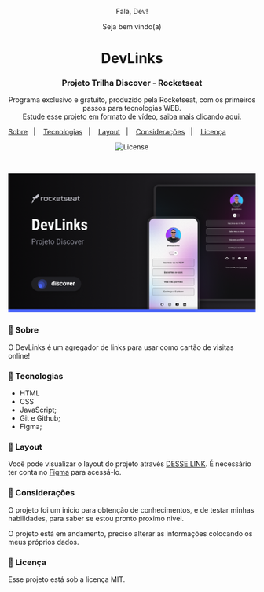 <p align="center">Fala, Dev!</p>
<p align="center">Seja bem vindo(a)</p>

<h1 align="center">DevLinks</h1>
<h3 align="center">Projeto Trilha Discover - Rocketseat</h3>
<p align="center">
Programa exclusivo e gratuito, produzido pela Rocketseat, com os primeiros passos para tecnologias WEB. <br/>
<a href="https://www.rocketseat.com.br/">Estude esse projeto em formato de vídeo, saiba mais clicando aqui.</a>
</p

<p align="center">
  <a href="#-sobre">Sobre</a>   |   
  <a href="#-tecnologias">Tecnologias</a>   |   
  <a href="#-layout">Layout</a>   |   
  <a href="#-considerações">Considerações</a>   |   
  <a href="#-licença">Licença</a>
</p>

<p align="center">
  <img alt="License" src="https://img.shields.io/static/v1?label=license&message=MIT&color=49AA26&labelColor=000000">
</p>

<br>

<p alin="center">
<img src= "./.github/cover.png" alt="projeto DevLinks">

<h3>📌 Sobre</h3>

O DevLinks é um agregador de links para usar como cartão de visitas online!

<h3>📌 Tecnologias</h3>

- HTML
- CSS
- JavaScript;
- Git e Github;
- Figma;

<h3>📌 Layout</h3>

Você pode visualizar o layout do projeto através [DESSE LINK](https://www.figma.com/community/file/1187422022288947321). É necessário ter conta no [Figma](https://figma.com) para acessá-lo.

<h3>📌 Considerações</h3>

O projeto foi um inicio para obtenção de conhecimentos, e de testar minhas habilidades, para saber se estou pronto proximo nivel.

O projeto está em andamento, preciso alterar as informações colocando os meus próprios dados.

<h3>📌 Licença</h3>

Esse projeto está sob a licença MIT.
